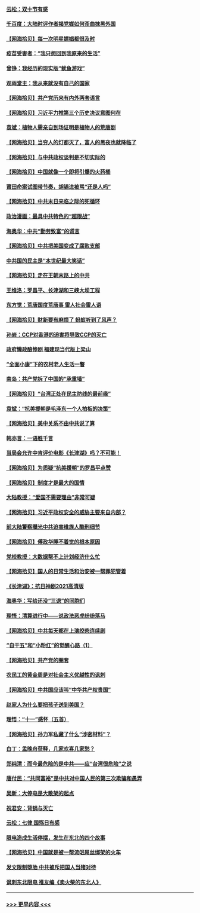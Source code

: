#### [云松：双十节有感](../pages/nsc993/n13327729.md?t=10260452) 
#### [千百度：大陆时评作者揭党媒如何歪曲抹黑外国](../pages/nsc993/n13327425.md?t=10260452) 
#### [【网海拾贝】每一次明星嫖娼都很及时](../pages/nsc993/n13326552.md?t=10260452) 
#### [疫苗受害者：“我只想回到我原来的生活”](../pages/nsc993/n13326539.md?t=10260452) 
#### [曾铮：我经历的现实版“鱿鱼游戏”](../pages/nsc993/n13324235.md?t=10260452) 
#### [观雨堂主：我从来就没有自己的国家](../pages/nsc993/n13324212.md?t=10260452) 
#### [【网海拾贝】共产党历来有内外两套语言](../pages/nsc993/n13324119.md?t=10260452) 
#### [【网海拾贝】习近平力推第三个历史决议意图何在](../pages/nsc993/n13319583.md?t=10260452) 
#### [袁斌：植物人需亲自到场证明是植物人的荒唐剧](../pages/nsc993/n13319517.md?t=10260452) 
#### [【网海拾贝】当穷人的灯都灭了，富人的黑夜也就降临了](../pages/nsc993/n13316913.md?t=10260452) 
#### [【网海拾贝】与中共政权谈判是不切实际的](../pages/nsc993/n13314868.md?t=10260452) 
#### [【网海拾贝】中国就像一个即将引爆的火药桶](../pages/nsc993/n13311974.md?t=10260452) 
#### [莆田命案试图带节奏，胡锡进被骂“还是人吗”](../pages/nsc993/n13311772.md?t=10260452) 
#### [【网海拾贝】中共末日来临之际的死循环](../pages/nsc993/n13309649.md?t=10260452) 
#### [政治漫画：最具中共特色的“超限战”](../pages/nsc993/n13308510.md?t=10260452) 
#### [海奥华：中共“勤劳致富”的谎言](../pages/nsc993/n13308500.md?t=10260452) 
#### [【网海拾贝】中共把美国变成了腐败支部](../pages/nsc993/n13308449.md?t=10260452) 
#### [中共国的民主是“本世纪最大笑话”](../pages/nsc993/n13308439.md?t=10260452) 
#### [【网海拾贝】走在王朝末路上的中共](../pages/nsc993/n13306255.md?t=10260452) 
#### [王维洛：罗昌平、长津湖和三峡大坝工程](../pages/nsc993/n13305617.md?t=10260452) 
#### [东方觉：荒唐国度荒唐事 雷人社会雷人语](../pages/nsc993/n13305542.md?t=10260452) 
#### [【网海拾贝】财新要有麻烦了 蚂蚁听到了风声？](../pages/nsc993/n13303518.md?t=10260452) 
#### [孙岩：CCP对香港的迫害将导致CCP的灭亡](../pages/nsc993/n13303673.md?t=10260452) 
#### [政府懒政酿惨剧 福建现当代版上梁山](../pages/nsc993/n13303481.md?t=10260452) 
#### [“全面小康”下的农村老人生活一瞥](../pages/nsc993/n13301579.md?t=10260452) 
#### [南岛：共产党拆了中国的“承重墙”](../pages/nsc993/n13298695.md?t=10260452) 
#### [【网海拾贝】“台湾正处在民主防线的最前缘”](../pages/nsc993/n13298607.md?t=10260452) 
#### [袁斌：“抗美援朝是毛泽东一个人拍板的决策”](../pages/nsc993/n13298572.md?t=10260452) 
#### [【网海拾贝】美中关系不由中共说了算](../pages/nsc993/n13296468.md?t=10260452) 
#### [韩亦言：一语胜千言](../pages/nsc993/n13296643.md?t=10260452) 
#### [当局会允许中肯评价电影《长津湖》吗？不可能！](../pages/nsc993/n13294164.md?t=10260452) 
#### [【网海拾贝】为质疑“抗美援朝”的罗昌平点赞](../pages/nsc993/n13293902.md?t=10260452) 
#### [【网海拾贝】制度才是最大的国情](../pages/nsc993/n13292455.md?t=10260452) 
#### [大陆教授：“爱国不需要理由”非常可疑](../pages/nsc993/n13292404.md?t=10260452) 
#### [【网海拾贝】习近平政权安全的威胁主要来自内部？](../pages/nsc993/n13290496.md?t=10260452) 
#### [前大陆警察曝光中共迫害维族人酷刑细节](../pages/nsc993/n13290422.md?t=10260452) 
#### [【网海拾贝】傅政华睡不着觉的根本原因](../pages/nsc993/n13287736.md?t=10260452) 
#### [党校教授：大数据帮不上计划经济什么忙](../pages/nsc993/n13287648.md?t=10260452) 
#### [【网海拾贝】国人的日常生活和治安被一帮罪犯管着](../pages/nsc993/n13285024.md?t=10260452) 
#### [《长津湖》：抗日神剧2021高清版](../pages/nsc993/n13284959.md?t=10260452) 
#### [海奥华：写给还没“三退”的同胞们](../pages/nsc993/n13284718.md?t=10260452) 
#### [理悟：清算进行中——说政法恶虎纷纷落马](../pages/nsc993/n13284707.md?t=10260452) 
#### [【网海拾贝】中共每天都在上演绞肉连续剧](../pages/nsc993/n13282662.md?t=10260452) 
#### [“自干五”和“小粉红”的觉醒心路（1）](../pages/nsc993/n13282577.md?t=10260452) 
#### [【网海拾贝】共产党的圈套](../pages/nsc993/n13279355.md?t=10260452) 
#### [农民工的黄金周是对社会主义优越性的讽刺](../pages/nsc993/n13279129.md?t=10260452) 
#### [【网海拾贝】中共国应该叫“中华共产权贵国”](../pages/nsc993/n13277732.md?t=10260452) 
#### [赵家人为什么要把孩子送到美国？](../pages/nsc993/n13277707.md?t=10260452) 
#### [理悟：“十一”感怀（五首）](../pages/nsc993/n13277203.md?t=10260452) 
#### [【网海拾贝】孙力军私藏了什么“涉密材料”？](../pages/nsc993/n13276325.md?t=10260452) 
#### [白丁：孟晚舟获释，几家欢喜几家愁？](../pages/nsc993/n13276158.md?t=10260452) 
#### [郑纯清：而今最危险的是中共——应“台湾很危险”之说](../pages/nsc993/n13276137.md?t=10260452) 
#### [唐付民：“共同富裕”是中共对中国人民的第三次欺骗和愚弄](../pages/nsc993/n13276091.md?t=10260452) 
#### [吴新：大停电是大散架的起点](../pages/nsc993/n13276065.md?t=10260452) 
#### [祝君安：背锅与灭亡](../pages/nsc993/n13276014.md?t=10260452) 
#### [云松：七律 国殇日有感](../pages/nsc993/n13276007.md?t=10260452) 
#### [限电造成生活停摆，发生在东北的四个故事](../pages/nsc993/n13275888.md?t=10260452) 
#### [【网海拾贝】中国就是被一帮流氓屌丝绑架的火车](../pages/nsc993/n13274121.md?t=10260452) 
#### [发文限制堕胎 中共被斥把国人当猪对待](../pages/nsc993/n13273979.md?t=10260452) 
#### [讽刺东北限电 推友编《卖火柴的东北人》](../pages/nsc993/n13273892.md?t=10260452) 

----
#### [ >>> 更早内容 <<< ](../indexes/nsc993-earlier.md)
